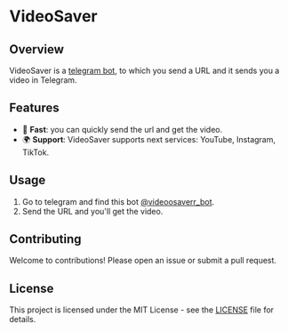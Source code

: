 # VideoSaver

## Overview
VideoSaver is a [telegram bot](), to which you send a URL and it sends you a video in Telegram.

## Features
- 🚀 **Fast**: you can quickly send the url and get the video.
- 🌍 **Support**: VideoSaver supports next services: YouTube, Instagram, TikTok.

## Usage
  1. Go to telegram and find this bot [@videoosaverr_bot](https://t.me/videoosaverr_bot).
  2. Send the URL and you'll get the video.

## Contributing
Welcome to contributions! Please open an issue or submit a pull request.

## License
This project is licensed under the MIT License - see the [LICENSE](LICENSE) file for details.
